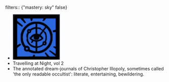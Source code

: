 filters:: {"mastery: sky" false}

- ![image.png](../assets/image_1700895132498_0.png)
- Travelling at Night, vol 2
- The annotated dream-journals of Christopher Illopoly, sometimes called 'the only readable occultist': literate, entertaining, bewildering.